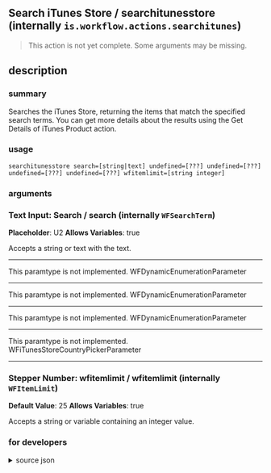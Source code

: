 
## Search iTunes Store / searchitunesstore (internally `is.workflow.actions.searchitunes`)

> This action is not yet complete. Some arguments may be missing.



## description
### summary
Searches the iTunes Store, returning the items that match the specified search terms. You can get more details about the results using the Get Details of iTunes Product action.


### usage
`searchitunesstore search=[string|text] undefined=[???] undefined=[???] undefined=[???] undefined=[???] wfitemlimit=[string integer]`

### arguments
### Text Input: Search / search (internally `WFSearchTerm`)
**Placeholder**: U2
**Allows Variables**: true


Accepts a string 
or text
with the text.

---

This paramtype is not implemented. WFDynamicEnumerationParameter

---

This paramtype is not implemented. WFDynamicEnumerationParameter

---

This paramtype is not implemented. WFDynamicEnumerationParameter

---

This paramtype is not implemented. WFiTunesStoreCountryPickerParameter

---

### Stepper Number: wfitemlimit / wfitemlimit (internally `WFItemLimit`)
**Default Value**: 25
**Allows Variables**: true


Accepts a string 
or variable
containing an integer value.

### for developers

<details><summary>source json</summary>
<p>
```json
{
	"ActionClass": "WFSearchiTunesAction",
	"ActionKeywords": [
		"app",
		"song",
		"music",
		"movie",
		"ebook",
		"audiobook",
		"tv",
		"album",
		"store"
	],
	"AppIdentifier": "com.apple.MobileStore",
	"Category": "Music",
	"CreationDate": "2016-03-15T07:00:00.000Z",
	"Description": {
		"DescriptionSummary": "Searches the iTunes Store, returning the items that match the specified search terms. You can get more details about the results using the Get Details of iTunes Product action."
	},
	"InputPassthrough": false,
	"Name": "Search iTunes Store",
	"Output": {
		"Multiple": true,
		"OutputName": "iTunes Products",
		"Types": [
			"WFiTunesProductContentItem"
		]
	},
	"Parameters": [
		{
			"Class": "WFTextInputParameter",
			"Key": "WFSearchTerm",
			"Label": "Search",
			"Placeholder": "U2",
			"TextAlignment": "Right"
		},
		{
			"Class": "WFDynamicEnumerationParameter",
			"Key": "WFMediaType",
			"Label": "Category"
		},
		{
			"Class": "WFDynamicEnumerationParameter",
			"Key": "WFAttribute",
			"Label": "Search By"
		},
		{
			"Class": "WFDynamicEnumerationParameter",
			"Key": "WFEntity",
			"Label": "Results"
		},
		{
			"Class": "WFiTunesStoreCountryPickerParameter",
			"Key": "WFCountry",
			"Label": "Country"
		},
		{
			"Class": "WFStepperParameter",
			"DefaultValue": 25,
			"Key": "WFItemLimit",
			"MaximumValue": 100,
			"MinimumValue": 1,
			"Pefix": "Get",
			"StepperDescription": "Number of Items",
			"StepperNoun": "Item",
			"StepperPluralNoun": "Items"
		}
	],
	"SuggestedAsInitialAction": false
}
```
</p></details>

